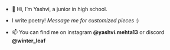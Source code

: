- 👋 Hi, I’m Yashvi, a junior in high school.
- I write poetry! _Message me for customized pieces_ :)
  
- 📫 You can find me on instagram **@yashvi.mehta13** or discord **@winter_leaf**

<!---
yashV131/yashV131 is a ✨ special ✨ repository because its `README.md` (this file) appears on your GitHub profile.
You can click the Preview link to take a look at your changes.
--->

